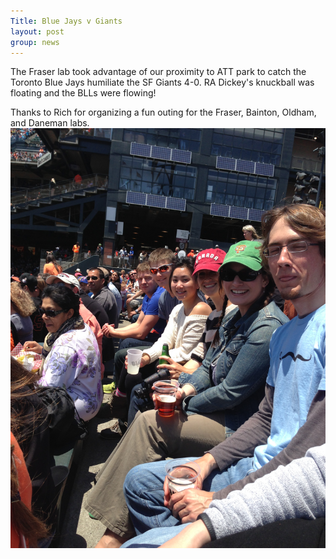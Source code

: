 ```yaml
---
Title: Blue Jays v Giants
layout: post
group: news
---
```

The Fraser lab took advantage of our proximity to ATT park to catch the Toronto Blue Jays humiliate the SF Giants 4-0.  RA Dickey's knuckball was floating and the BLLs were flowing!

Thanks to Rich for organizing a fun outing for the Fraser, Bainton, Oldham, and Daneman labs.
<img src="/static/img/news/baseball.jpg" alt="baseball" class="img-responsive">